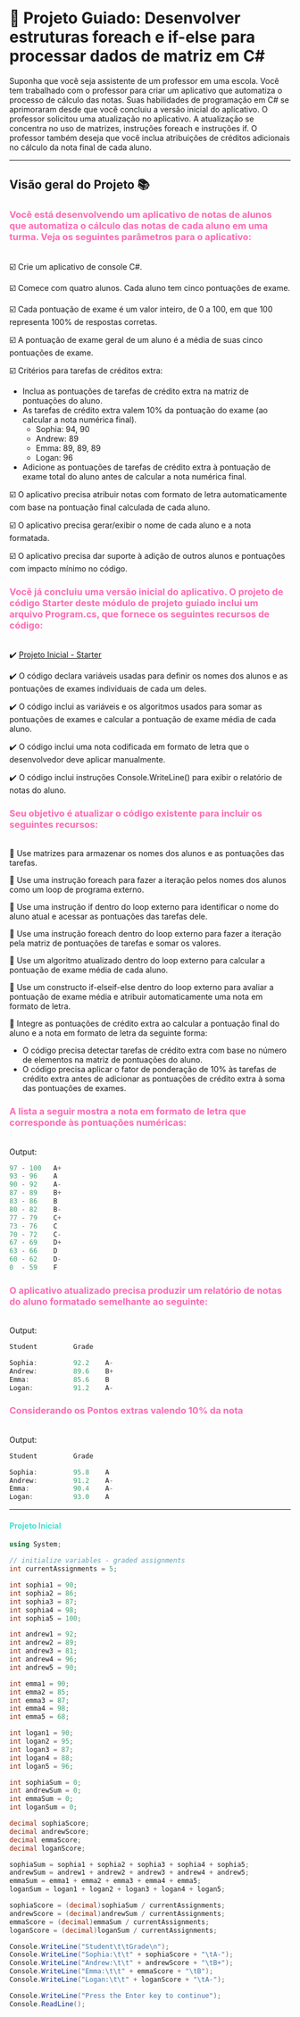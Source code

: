 # :dart: Projeto Guiado: Desenvolver estruturas foreach e if-else para processar dados de matriz em C# 

Suponha que você seja assistente de um professor em uma escola. Você tem trabalhado com o professor para criar um aplicativo que automatiza o processo de cálculo das notas. Suas habilidades de programação em C# se aprimoraram desde que você concluiu a versão inicial do aplicativo. O professor solicitou uma atualização no aplicativo. A atualização se concentra no uso de matrizes, instruções foreach e instruções if. O professor também deseja que você inclua atribuições de créditos adicionais no cálculo da nota final de cada aluno.

_______



## Visão geral do Projeto :books: 


###  <font color=hotpink> Você está desenvolvendo um aplicativo de notas de alunos que automatiza o cálculo das notas de cada aluno em uma turma. Veja os seguintes parâmetros para o aplicativo: </font>


\
:ballot_box_with_check: Crie um aplicativo de console C#.

:ballot_box_with_check: Comece com quatro alunos. Cada aluno tem cinco pontuações de exame.

:ballot_box_with_check: Cada pontuação de exame é um valor inteiro, de 0 a 100, em que 100 representa 100% de respostas corretas.

:ballot_box_with_check: A pontuação de exame geral de um aluno é a média de suas cinco pontuações de exame.

:ballot_box_with_check: Critérios para tarefas de créditos extra:

- Inclua as pontuações de tarefas de crédito extra na matriz de pontuações do aluno.
- As tarefas de crédito extra valem 10% da pontuação do exame (ao calcular a nota numérica final).
    - Sophia: 94, 90
    - Andrew: 89
    - Emma: 89, 89, 89
    - Logan: 96
- Adicione as pontuações de tarefas de crédito extra à pontuação de exame total do aluno antes de calcular a nota numérica final.

:ballot_box_with_check: O aplicativo precisa atribuir notas com formato de letra automaticamente com base na pontuação final calculada de cada aluno.

:ballot_box_with_check: O aplicativo precisa gerar/exibir o nome de cada aluno e a nota formatada.

:ballot_box_with_check: O aplicativo precisa dar suporte à adição de outros alunos e pontuações com impacto mínimo no código.



### <font color=hotpink> Você já concluiu uma versão inicial do aplicativo. O projeto de código Starter deste módulo de projeto guiado inclui um arquivo Program.cs, que fornece os seguintes recursos de código: </font>


\
:heavy_check_mark: [Projeto Inicial - Starter](https://github.com/MicrosoftLearning/Guided-project-foreach-if-array-CSharp/archive/refs/heads/main.zip)

:heavy_check_mark: O código declara variáveis usadas para definir os nomes dos alunos e as pontuações de exames individuais de cada um deles.

:heavy_check_mark: O código inclui as variáveis e os algoritmos usados para somar as pontuações de exames e calcular a pontuação de exame média de cada aluno.

:heavy_check_mark: O código inclui uma nota codificada em formato de letra que o desenvolvedor deve aplicar manualmente.

:heavy_check_mark: O código inclui instruções Console.WriteLine() para exibir o relatório de notas do aluno.



### <font color=hotpink>  Seu objetivo é atualizar o código existente para incluir os seguintes recursos: </font>


\
:memo: Use matrizes para armazenar os nomes dos alunos e as pontuações das tarefas.

:memo: Use uma instrução foreach para fazer a iteração pelos nomes dos alunos como um loop de programa externo.

:memo: Use uma instrução if dentro do loop externo para identificar o nome do aluno atual e acessar as pontuações das tarefas dele.

:memo: Use uma instrução foreach dentro do loop externo para fazer a iteração pela matriz de pontuações de tarefas e somar os valores.

:memo: Use um algoritmo atualizado dentro do loop externo para calcular a pontuação de exame média de cada aluno.

:memo: Use um constructo if-elseif-else dentro do loop externo para avaliar a pontuação de exame média e atribuir automaticamente uma nota em formato de letra.

:memo: Integre as pontuações de crédito extra ao calcular a pontuação final do aluno e a nota em formato de letra da seguinte forma:

- O código precisa detectar tarefas de crédito extra com base no número de elementos na matriz de pontuações do aluno.
- O código precisa aplicar o fator de ponderação de 10% às tarefas de crédito extra antes de adicionar as pontuações de crédito extra à soma das pontuações de exames.

### <font color=hotpink> A lista a seguir mostra a nota em formato de letra que corresponde às pontuações numéricas: </font>


\
Output:
```csharp
97 - 100   A+
93 - 96    A
90 - 92    A-
87 - 89    B+
83 - 86    B
80 - 82    B-
77 - 79    C+
73 - 76    C
70 - 72    C-
67 - 69    D+
63 - 66    D
60 - 62    D-
0  - 59    F
```

###  <font color=hotpink> O aplicativo atualizado precisa produzir um relatório de notas do aluno formatado semelhante ao seguinte: </font>


\
Output:
```csharp
Student         Grade

Sophia:         92.2    A-
Andrew:         89.6    B+
Emma:           85.6    B
Logan:          91.2    A-
```

###  <font color=hotpink> Considerando os Pontos extras valendo 10% da nota </font>

\
Output:
```csharp
Student         Grade

Sophia:         95.8    A
Andrew:         91.2    A- 
Emma:           90.4    A- 
Logan:          93.0    A  

```

<font color=turquoise>

___
####   Projeto Inicial

 </font>

```csharp
using System;

// initialize variables - graded assignments 
int currentAssignments = 5;

int sophia1 = 90;
int sophia2 = 86;
int sophia3 = 87;
int sophia4 = 98;
int sophia5 = 100;

int andrew1 = 92;
int andrew2 = 89;
int andrew3 = 81;
int andrew4 = 96;
int andrew5 = 90;

int emma1 = 90;
int emma2 = 85;
int emma3 = 87;
int emma4 = 98;
int emma5 = 68;

int logan1 = 90;
int logan2 = 95;
int logan3 = 87;
int logan4 = 88;
int logan5 = 96;

int sophiaSum = 0;
int andrewSum = 0;
int emmaSum = 0;
int loganSum = 0;

decimal sophiaScore;
decimal andrewScore;
decimal emmaScore;
decimal loganScore;

sophiaSum = sophia1 + sophia2 + sophia3 + sophia4 + sophia5;
andrewSum = andrew1 + andrew2 + andrew3 + andrew4 + andrew5;
emmaSum = emma1 + emma2 + emma3 + emma4 + emma5;
loganSum = logan1 + logan2 + logan3 + logan4 + logan5;

sophiaScore = (decimal)sophiaSum / currentAssignments;
andrewScore = (decimal)andrewSum / currentAssignments;
emmaScore = (decimal)emmaSum / currentAssignments;
loganScore = (decimal)loganSum / currentAssignments;

Console.WriteLine("Student\t\tGrade\n");
Console.WriteLine("Sophia:\t\t" + sophiaScore + "\tA-");
Console.WriteLine("Andrew:\t\t" + andrewScore + "\tB+");
Console.WriteLine("Emma:\t\t" + emmaScore + "\tB");
Console.WriteLine("Logan:\t\t" + loganScore + "\tA-");

Console.WriteLine("Press the Enter key to continue");
Console.ReadLine();

```
